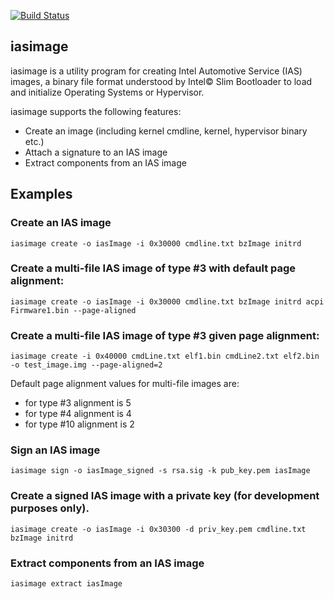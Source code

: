 [![Build Status](https://travis-ci.com/huang-jin-intel/iasimage.svg?branch=master)](https://travis-ci.com/huang-jin-intel/iasimage)

iasimage
-----------

iasimage is a utility program for creating Intel Automotive Service (IAS) images, a binary file format understood by Intel© Slim Bootloader to load and initialize Operating Systems or Hypervisor.

iasimage supports the following features:

* Create an image (including kernel cmdline, kernel, hypervisor binary etc.)
* Attach a signature to an IAS image
* Extract components from an IAS image

## Examples

### Create an IAS image
`iasimage create -o iasImage -i 0x30000 cmdline.txt bzImage initrd`

### Create a multi-file IAS image of type #3 with default page alignment:
`iasimage create -o iasImage -i 0x30000 cmdline.txt bzImage initrd acpi Firmware1.bin --page-aligned`

### Create a multi-file IAS image of type #3 given page alignment:
`iasimage create -i 0x40000 cmdLine.txt elf1.bin cmdLine2.txt elf2.bin -o test_image.img --page-aligned=2`

Default page alignment values for multi-file images are:

* for type #3 alignment is 5
* for type #4 alignment is 4
* for type #10 alignment is 2

### Sign an IAS image
`iasimage sign -o iasImage_signed -s rsa.sig -k pub_key.pem iasImage`

### Create a signed IAS image with a private key (for development purposes only).
`iasimage create -o iasImage -i 0x30300 -d priv_key.pem cmdline.txt bzImage initrd`

### Extract components from an IAS image
`iasimage extract iasImage`
